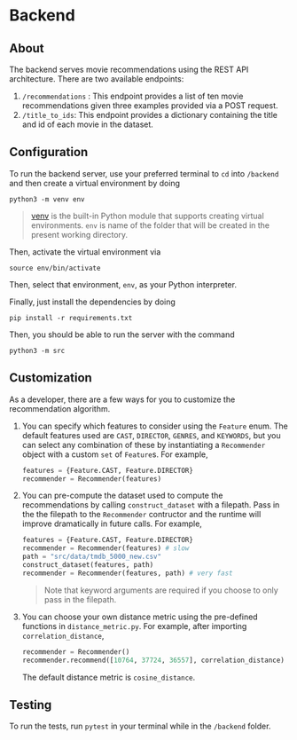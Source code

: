 # Backend

## About

The backend serves movie recommendations using the REST API architecture. There are two available endpoints:

1. `/recommendations` : This endpoint provides a list of ten movie recommendations given three examples provided via a POST request.
2. `/title_to_ids`: This endpoint provides a dictionary containing the title and id of each movie in the dataset.

## Configuration

To run the backend server, use your preferred terminal to `cd` into `/backend` and then create a virtual environment by doing

```console
python3 -m venv env
```

> [venv](https://docs.python.org/3/library/venv.html) is the built-in Python module that supports creating virtual environments. `env` is name of the folder that will be created in the present working directory.

Then, activate the virtual environment via

```console
source env/bin/activate
```

Then, select that environment, `env`, as your Python interpreter.

Finally, just install the dependencies by doing

```console
pip install -r requirements.txt
```

Then, you should be able to run the server with the command

```console
python3 -m src
```

## Customization

As a developer, there are a few ways for you to customize the recommendation algorithm.

1. You can specify which features to consider using the `Feature` enum. The default features used are `CAST`, `DIRECTOR`, `GENRES`, and `KEYWORDS`, but you can select any combination of these by instantiating a `Recommender` object with a custom `set` of `Feature`s. For example,

    ```python
    features = {Feature.CAST, Feature.DIRECTOR}
    recommender = Recommender(features)
    ```

2. You can pre-compute the dataset used to compute the recommendations by calling `construct_dataset` with a filepath. Pass in the the filepath to the `Recommender` contructor and the runtime will improve dramatically in future calls. For example,

    ```python
    features = {Feature.CAST, Feature.DIRECTOR}
    recommender = Recommender(features) # slow
    path = "src/data/tmdb_5000_new.csv"
    construct_dataset(features, path)
    recommender = Recommender(features, path) # very fast
    ```

    > Note that keyword arguments are required if you choose to only pass in the filepath.

3. You can choose your own distance metric using the pre-defined functions in `distance_metric.py`. For example, after importing `correlation_distance`,

    ```python
    recommender = Recommender()
    recommender.recommend([10764, 37724, 36557], correlation_distance)
    ```

    The default distance metric is `cosine_distance`.

## Testing

To run the tests, run `pytest` in your terminal while in the `/backend` folder.
